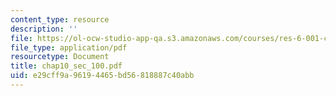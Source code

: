 ```yaml
---
content_type: resource
description: ''
file: https://ol-ocw-studio-app-qa.s3.amazonaws.com/courses/res-6-001-continuum-electromechanics-spring-2009/e29cff9a96194465bd56818887c40abb_chap10_sec_100.pdf
file_type: application/pdf
resourcetype: Document
title: chap10_sec_100.pdf
uid: e29cff9a-9619-4465-bd56-818887c40abb
---
```

